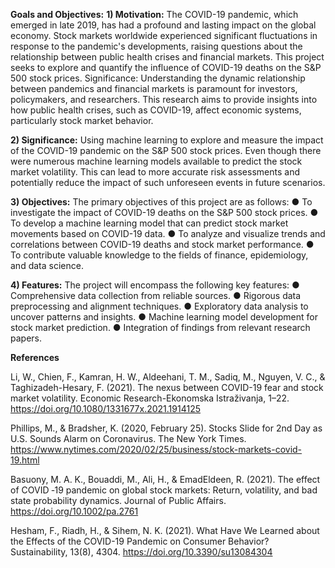 **Goals and Objectives:**
**1) Motivation:**
The COVID-19 pandemic, which emerged in late 2019, has had a profound and lasting impact on the global economy. Stock markets worldwide experienced significant fluctuations in response to the pandemic's developments, raising questions about the relationship between public health crises and financial markets. This project seeks to explore and quantify the influence of COVID-19 deaths on the S&P 500 stock prices.
Significance: Understanding the dynamic relationship between pandemics and financial markets is paramount for investors, policymakers, and researchers. This research aims to provide insights into how public health crises, such as COVID-19, affect economic systems, particularly stock market behavior.

**2) Significance:**
Using machine learning to explore and measure the impact of the COVID-19 pandemic on the S&P 500 stock prices. Even though there were numerous machine learning models available to predict the stock market volatility. This can lead to more accurate risk assessments and potentially reduce the impact of such unforeseen events in future scenarios.

**3) Objectives:**
The primary objectives of this project are as follows:
  ● To investigate the impact of COVID-19 deaths on the S&P 500 stock prices.
  ● To develop a machine learning model that can predict stock market movements
  based on COVID-19 data.
  ● To analyze and visualize trends and correlations between COVID-19 deaths and
  stock market performance.
  ● To contribute valuable knowledge to the fields of finance, epidemiology, and data
  science.

**4) Features:**
The project will encompass the following key features:
  ● Comprehensive data collection from reliable sources.
  ● Rigorous data preprocessing and alignment techniques.
  ● Exploratory data analysis to uncover patterns and insights.
  ● Machine learning model development for stock market prediction.
  ● Integration of findings from relevant research papers.

**References**

Li, W., Chien, F., Kamran, H. W., Aldeehani, T. M., Sadiq, M., Nguyen, V. C., & Taghizadeh-Hesary, F. (2021). The nexus between COVID-19 fear and stock market volatility. Economic Research-Ekonomska Istraživanja, 1–22. https://doi.org/10.1080/1331677x.2021.1914125

Phillips, M., & Bradsher, K. (2020, February 25). Stocks Slide for 2nd Day as U.S. Sounds Alarm on Coronavirus. The New York Times. https://www.nytimes.com/2020/02/25/business/stock-markets-covid-19.html

Basuony, M. A. K., Bouaddi, M., Ali, H., & EmadEldeen, R. (2021). The effect of COVID ‐19 pandemic on global stock markets: Return, volatility, and bad state probability dynamics. Journal of Public Affairs. https://doi.org/10.1002/pa.2761

Hesham, F., Riadh, H., & Sihem, N. K. (2021). What Have We Learned about the Effects of the COVID-19 Pandemic on Consumer Behavior? Sustainability, 13(8), 4304. https://doi.org/10.3390/su13084304
